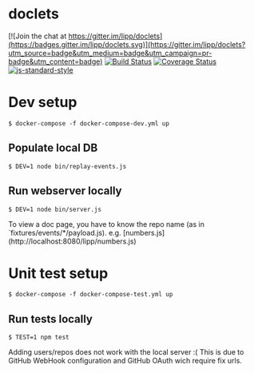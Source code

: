 # doclets

[![Join the chat at https://gitter.im/lipp/doclets](https://badges.gitter.im/lipp/doclets.svg)](https://gitter.im/lipp/doclets?utm_source=badge&utm_medium=badge&utm_campaign=pr-badge&utm_content=badge)
[![Build Status](https://travis-ci.org/lipp/doclets.svg?branch=master)](https://travis-ci.org/lipp/doclets) [![Coverage Status](https://coveralls.io/repos/lipp/doclets/badge.svg?branch=master&service=github)](https://coveralls.io/github/lipp/doclets?branch=master) [![js-standard-style](https://img.shields.io/badge/code%20style-standard-brightgreen.svg)](http://standardjs.com/)

# Dev setup

    $ docker-compose -f docker-compose-dev.yml up

## Populate local DB

    $ DEV=1 node bin/replay-events.js

## Run webserver locally

    $ DEV=1 node bin/server.js
    
To view a doc page, you have to know the repo name (as in `fixtures/events/*/payload.js). e.g. [numbers.js] (http://localhost:8080/lipp/numbers.js)

# Unit test setup

    $ docker-compose -f docker-compose-test.yml up
    
## Run tests locally

    $ TEST=1 npm test
  
    
Adding users/repos does not work with the local server :(
This is due to GitHub WebHook configuration and GitHub OAuth wich require fix urls.
